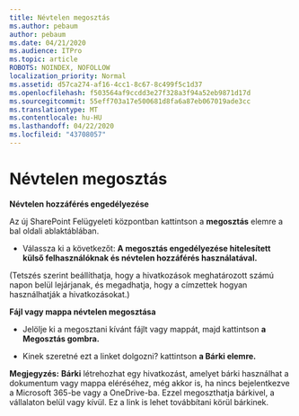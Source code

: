 ```yaml
---
title: Névtelen megosztás
ms.author: pebaum
author: pebaum
ms.date: 04/21/2020
ms.audience: ITPro
ms.topic: article
ROBOTS: NOINDEX, NOFOLLOW
localization_priority: Normal
ms.assetid: d57ca274-af16-4cc1-8c67-8c499f5c1d37
ms.openlocfilehash: f503564af9ccdd3e27f328a3f94a52eb9871d17d
ms.sourcegitcommit: 55eff703a17e500681d8fa6a87eb067019ade3cc
ms.translationtype: MT
ms.contentlocale: hu-HU
ms.lasthandoff: 04/22/2020
ms.locfileid: "43708057"
---
```

# <a name="anonymous-sharing"></a>Névtelen megosztás

 **Névtelen hozzáférés engedélyezése**
  
Az új SharePoint Felügyeleti központban kattintson a **megosztás** elemre a bal oldali ablaktáblában. 
  
- Válassza ki a következőt: **A megosztás engedélyezése hitelesített külső felhasználóknak és névtelen hozzáférés használatával.**
  
(Tetszés szerint beállíthatja, hogy a hivatkozások meghatározott számú napon belül lejárjanak, és megadhatja, hogy a címzettek hogyan használhatják a hivatkozásokat.)
    
 **Fájl vagy mappa névtelen megosztása**
  
- Jelölje ki a megosztani kívánt fájlt vagy mappát, majd kattintson **a Megosztás gombra.** 
    
- Kinek szeretné ezt a linket dolgozni? kattintson **a Bárki elemre.**
  
 **Megjegyzés:** **Bárki** létrehozhat egy hivatkozást, amelyet bárki használhat a dokumentum vagy mappa eléréséhez, még akkor is, ha nincs bejelentkezve a Microsoft 365-be vagy a OneDrive-ba. Ezzel megoszthatja bárkivel, a vállalaton belül vagy kívül. Ez a link is lehet továbbítani körül bárkinek. 
    

